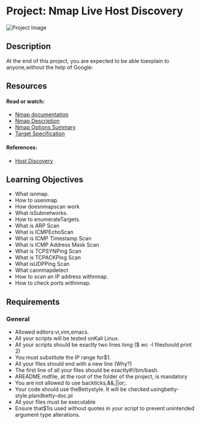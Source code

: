 # Project: Nmap Live Host Discovery

![Project Image](https://hbtn-gallery.s3.eu-central-1.amazonaws.com/9TAMD978EUX8X4V1.png)

## Description



At the end of this project, you are expected to be able toexplain to anyone,without the help of Google:

## Resources

#### Read or watch:

* [Nmap documentation](/rltoken/pPySvd9FKOQG5qMlmfM-nw)
* [Nmap Description](/rltoken/EBExB-iJML696ojWK8fzeg)
* [Nmap Options Summary](/rltoken/uMq8QusTd62UCNCRHQ_eeQ)
* [Target Specification](/rltoken/TgdUAwm-r-FqnFNUdmYX5g)

#### References:

* [Host Discovery](/rltoken/LivAd8kNi8PCyYUqn6CE4g)


## Learning Objectives

* What isnmap.
* How to usenmap.
* How doesnmapscan work
* What isSubnetworks.
* How to enumerateTargets.
* What is ARP Scan
* What is ICMPEchoScan
* What is ICMP Timestamp Scan
* What is ICMP Address Mask Scan
* What is TCPSYNPing Scan
* What is TCPACKPing Scan
* What isUDPPing Scan
* What cannmapdetect
* How to scan an IP address withnmap.
* How to check ports withnmap.


## Requirements

### General

* Allowed editors:vi,vim,emacs.
* All your scripts will be tested onKali Linux.
* All your scripts should be exactly two lines long ($ wc -l fileshould print 2)
* You must substitute the IP range for$1.
* All your files should end with a new line (Why?)
* The first line of all your files should be exactly#!/bin/bash.
* AREADME.mdfile, at the root of the folder of the project, is mandatory
* You are not allowed to use backticks,&&,||or;.
* Your code should use theBettystyle. It will be checked usingbetty-style.plandbetty-doc.pl
* All your files must be executable
* Ensure that$1is used without quotes in your script to prevent unintended argument type alterations.


